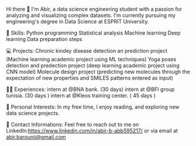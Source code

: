 Hi there 👋
I'm Abir, a data science engineering student with a passion for analyzing and visualizing complex datasets. 
I'm currently pursuing my engineering's degree in Data Science at ESPRIT University.

💼 Skills:
Python programming
Statistical analysis
Machine learning
Deep learning
Data preparation steps

💻 Projects:
Chronic kindey disease detection an prediction project (Machine learning academic project using ML techniques)
Yoga poses detection and predection project (deep learning academic project using CNN model)
Molecule design project (predicting new molecules through the expectation of new properties and SMILES patterns entered as input) 


🧑‍💼 Experiences:
intern at @BNA bank. (30 days)
intern at @BFI group tunisia. (30 days )
intern at @Kleos training center. ( 45 days )


📝 Personal Interests:
In my free time, I enjoy reading, and exploring new data science projects.

🤝 Contact Informations:
Feel free to reach out to me on LinkedIn:https://www.linkedin.com/in/abir-b-abb595217/ or via email at abir.barounii@gmail.com
